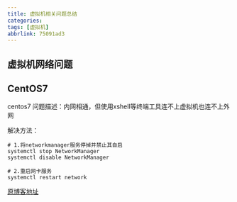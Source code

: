 ```yaml
---
title: 虚拟机相关问题总结
categories: 
tags: [虚拟机]
abbrlink: 75091ad3
---
```


## 虚拟机网络问题

## CentOS7

centos7
问题描述：内网相通，但使用xshell等终端工具连不上虚拟机也连不上外网

解决方法：

```bash{.line-numbers}
# 1.将networkmanager服务停掉并禁止其自启
systemctl stop NetworkManager
systemctl disable NetworkManager

# 2.重启网卡服务
systemctl restart network
```

[原博客地址](https://blog.csdn.net/weixin_44695793/article/details/108089356)
